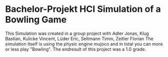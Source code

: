 # Bachelor-Projekt HCI Simulation of a Bowling Game
This Simulation was created in a group project with Adler Jonas, Klug Bastian, Kulicke Vincent, Lüder Eric, Seltmann Timm, Zeitler Florian
The simulation itself is using the physic engine mujoco and in total you can more or less play "Bowling".
The endresult of this project was a 1.0 grade.
